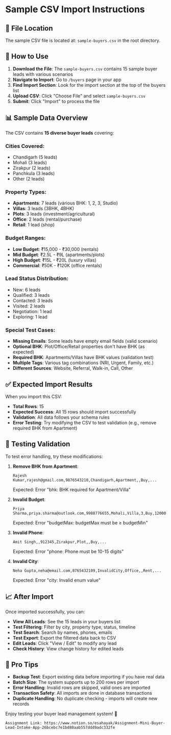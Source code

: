 # Sample CSV Import Instructions

## 📁 **File Location**
The sample CSV file is located at: `sample-buyers.csv` in the root directory.

## 🚀 **How to Use**

1. **Download the File**: The `sample-buyers.csv` contains 15 sample buyer leads with various scenarios
2. **Navigate to Import**: Go to `/buyers` page in your app
3. **Find Import Section**: Look for the import section at the top of the buyers list
4. **Upload CSV**: Click "Choose File" and select `sample-buyers.csv`
5. **Submit**: Click "Import" to process the file

## 📊 **Sample Data Overview**

The CSV contains **15 diverse buyer leads** covering:

### **Cities Covered:**
- Chandigarh (5 leads)
- Mohali (3 leads) 
- Zirakpur (2 leads)
- Panchkula (3 leads)
- Other (2 leads)

### **Property Types:**
- **Apartments**: 7 leads (various BHK: 1, 2, 3, Studio)
- **Villas**: 3 leads (3BHK, 4BHK)
- **Plots**: 3 leads (investment/agricultural)
- **Office**: 2 leads (rental/purchase)
- **Retail**: 1 lead (shop)

### **Budget Ranges:**
- **Low Budget**: ₹15,000 - ₹30,000 (rentals)
- **Mid Budget**: ₹2.5L - ₹9L (apartments/plots)
- **High Budget**: ₹15L - ₹20L (luxury villas)
- **Commercial**: ₹50K - ₹120K (office rentals)

### **Lead Status Distribution:**
- New: 6 leads
- Qualified: 3 leads
- Contacted: 3 leads
- Visited: 2 leads
- Negotiation: 1 lead
- Exploring: 1 lead

### **Special Test Cases:**
- **Missing Emails**: Some leads have empty email fields (valid scenario)
- **Optional BHK**: Plot/Office/Retail properties don't have BHK (as expected)
- **Required BHK**: Apartments/Villas have BHK values (validation test)
- **Multiple Tags**: Various tag combinations (NRI, Urgent, Family, etc.)
- **Different Sources**: Website, Referral, Walk-in, Call, Other

## ✅ **Expected Import Results**

When you import this CSV:
- **Total Rows**: 15
- **Expected Success**: All 15 rows should import successfully
- **Validation**: All data follows your schema rules
- **Error Testing**: Try modifying the CSV to test validation (e.g., remove required BHK from Apartment)

## 🧪 **Testing Validation**

To test error handling, try these modifications:

1. **Remove BHK from Apartment**:
   ```csv
   Rajesh Kumar,rajesh@gmail.com,9876543210,Chandigarh,Apartment,,Buy,...
   ```
   Expected: Error "bhk: BHK required for Apartment/Villa"

2. **Invalid Budget**:
   ```csv
   Priya Sharma,priya.sharma@outlook.com,9988776655,Mohali,Villa,3,Buy,12000000,8000000,...
   ```
   Expected: Error "budgetMax: budgetMax must be ≥ budgetMin"

3. **Invalid Phone**:
   ```csv
   Amit Singh,,912345,Zirakpur,Plot,,Buy,...
   ```
   Expected: Error "phone: Phone must be 10-15 digits"

4. **Invalid City**:
   ```csv
   Neha Gupta,neha@email.com,8765432109,InvalidCity,Office,,Rent,...
   ```
   Expected: Error "city: Invalid enum value"

## 📈 **After Import**

Once imported successfully, you can:
- **View All Leads**: See the 15 leads in your buyers list
- **Test Filtering**: Filter by city, property type, status, timeline
- **Test Search**: Search by names, phones, emails
- **Test Export**: Export the filtered data back to CSV
- **Edit Leads**: Click "View / Edit" to modify any lead
- **Check History**: View change history for edited leads

## 🎯 **Pro Tips**

- **Backup Test**: Export existing data before importing if you have real data
- **Batch Size**: The system supports up to 200 rows per import
- **Error Handling**: Invalid rows are skipped, valid ones are imported
- **Transaction Safety**: All imports are done in database transactions
- **Duplicate Handling**: No duplicate checking - imports will create new records

Enjoy testing your buyer lead management system! 🚀

`Assignment Link: https://www.notion.so/esahayak/Assignment-Mini-Buyer-Lead-Intake-App-26bcebc7e1bd80aab557ddd9adc332fe`
